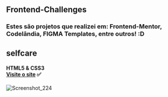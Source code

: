 ## **Frontend-Challenges** 

### Estes são projetos que realizei em: Frontend-Mentor, Codelândia, FIGMA Templates, entre outros! :D <br>




## 
## selfcare 
#### HTML5 & CSS3 <br>[Visite o site](https://leafy-valkyrie-3d987f.netlify.app/) ✅

![Screenshot_224](https://user-images.githubusercontent.com/108995269/235262603-9adf1a37-2446-43e5-bdb0-c4d0b3029577.png)
## 